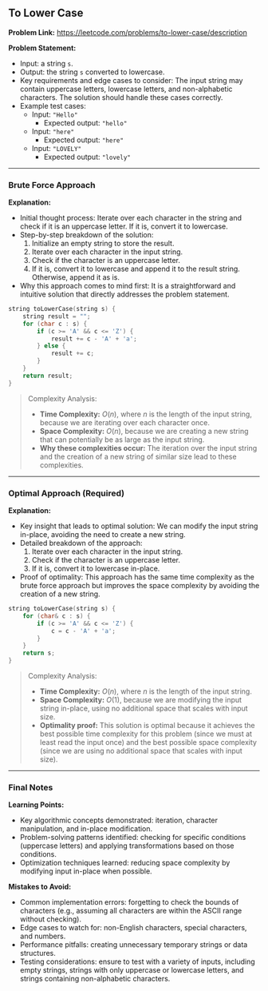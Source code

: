 ## To Lower Case

**Problem Link:** https://leetcode.com/problems/to-lower-case/description

**Problem Statement:**
- Input: a string `s`.
- Output: the string `s` converted to lowercase.
- Key requirements and edge cases to consider: The input string may contain uppercase letters, lowercase letters, and non-alphabetic characters. The solution should handle these cases correctly.
- Example test cases:
  - Input: `"Hello"`
    - Expected output: `"hello"`
  - Input: `"here"`
    - Expected output: `"here"`
  - Input: `"LOVELY"`
    - Expected output: `"lovely"`

---

### Brute Force Approach

**Explanation:**
- Initial thought process: Iterate over each character in the string and check if it is an uppercase letter. If it is, convert it to lowercase.
- Step-by-step breakdown of the solution:
  1. Initialize an empty string to store the result.
  2. Iterate over each character in the input string.
  3. Check if the character is an uppercase letter.
  4. If it is, convert it to lowercase and append it to the result string. Otherwise, append it as is.
- Why this approach comes to mind first: It is a straightforward and intuitive solution that directly addresses the problem statement.

```cpp
string toLowerCase(string s) {
    string result = "";
    for (char c : s) {
        if (c >= 'A' && c <= 'Z') {
            result += c - 'A' + 'a';
        } else {
            result += c;
        }
    }
    return result;
}
```

> Complexity Analysis:
> - **Time Complexity:** $O(n)$, where $n$ is the length of the input string, because we are iterating over each character once.
> - **Space Complexity:** $O(n)$, because we are creating a new string that can potentially be as large as the input string.
> - **Why these complexities occur:** The iteration over the input string and the creation of a new string of similar size lead to these complexities.

---

### Optimal Approach (Required)

**Explanation:**
- Key insight that leads to optimal solution: We can modify the input string in-place, avoiding the need to create a new string.
- Detailed breakdown of the approach:
  1. Iterate over each character in the input string.
  2. Check if the character is an uppercase letter.
  3. If it is, convert it to lowercase in-place.
- Proof of optimality: This approach has the same time complexity as the brute force approach but improves the space complexity by avoiding the creation of a new string.

```cpp
string toLowerCase(string s) {
    for (char& c : s) {
        if (c >= 'A' && c <= 'Z') {
            c = c - 'A' + 'a';
        }
    }
    return s;
}
```

> Complexity Analysis:
> - **Time Complexity:** $O(n)$, where $n$ is the length of the input string.
> - **Space Complexity:** $O(1)$, because we are modifying the input string in-place, using no additional space that scales with input size.
> - **Optimality proof:** This solution is optimal because it achieves the best possible time complexity for this problem (since we must at least read the input once) and the best possible space complexity (since we are using no additional space that scales with input size).

---

### Final Notes

**Learning Points:**
- Key algorithmic concepts demonstrated: iteration, character manipulation, and in-place modification.
- Problem-solving patterns identified: checking for specific conditions (uppercase letters) and applying transformations based on those conditions.
- Optimization techniques learned: reducing space complexity by modifying input in-place when possible.

**Mistakes to Avoid:**
- Common implementation errors: forgetting to check the bounds of characters (e.g., assuming all characters are within the ASCII range without checking).
- Edge cases to watch for: non-English characters, special characters, and numbers.
- Performance pitfalls: creating unnecessary temporary strings or data structures.
- Testing considerations: ensure to test with a variety of inputs, including empty strings, strings with only uppercase or lowercase letters, and strings containing non-alphabetic characters.